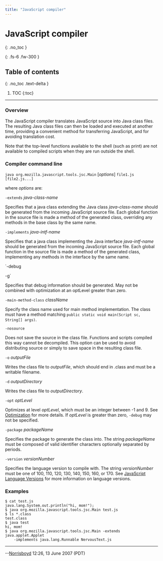 ```yaml
---
title: "JavaScript compiler"
---
```

# JavaScript compiler
{: .no_toc }

{: .fs-6 .fw-300 }

## Table of contents
{: .no_toc .text-delta }

1. TOC
{:toc}

---
### Overview

The JavaScript compiler translates JavaScript source into Java class files. The resulting Java class files can then be loaded and executed at another time, providing a convenient method for transferring JavaScript, and for avoiding translation cost.

Note that the top-level functions available to the shell (such as print) are not available to compiled scripts when they are run outside the shell.

### Compiler command line

`java org.mozilla.javascript.tools.jsc.Main` [_options_] `file1.js [file2.js...]`

where _options_ are:

`-extends` _java-class-name_

Specifies that a java class extending the Java class _java-class-name_ should be generated from the incoming JavaScript source file. Each global function in the source file is made a method of the generated class, overriding any methods in the base class by the same name.

`-implements` _java-intf-name_

Specifies that a java class implementing the Java interface _java-intf-name_ should be generated from the incoming JavaScript source file. Each global function in the source file is made a method of the generated class, implementing any methods in the interface by the same name.

`-debug

 -g`

Specifies that debug information should be generated. May not be combined with optimization at an optLevel greater than zero.

`-main-method-class` _className_

Specify the class name used for main method implementation. The class must have a method matching `public static void main(Script sc, String[] args)`.

`-nosource`

Does not save the source in the class file. Functions and scripts compiled this way cannot be decompiled. This option can be used to avoid distributing source or simply to save space in the resulting class file.

`-o` _outputFile_

Writes the class file to _outputFile_, which should end in .class and must be a writable filename.

`-d` _outputDirectory_

Writes the class file to _outputDirectory_.

`-opt` _optLevel_

Optimizes at level _optLevel_, which must be an integer between -1 and 9. See [Optimization](docs/optimization) for more details. If _optLevel_ is greater than zero, `-debug` may not be specified.

`-package` _packageName_

Specifies the package to generate the class into. The string _packageName_ must be composed of valid identifier characters optionally separated by periods.

`-version` _versionNumber_

Specifies the language version to compile with. The string _versionNumber_ must be one of 100, 110, 120, 130, 140, 150, 160, or 170. See [JavaScript Language Versions](docs/overview#javascript_language_versions) for more information on language versions.

### Examples

```
$ cat test.js
java.lang.System.out.println("hi, mom!");
$ java org.mozilla.javascript.tools.jsc.Main test.js
$ ls *.class
test.class
$ java test
hi, mom!
$ java org.mozilla.javascript.tools.jsc.Main -extends java.applet.Applet
    -implements java.lang.Runnable NervousText.js
```

---

--[Norrisboyd](/user:norrisboyd) 12:26, 13 June 2007 (PDT)